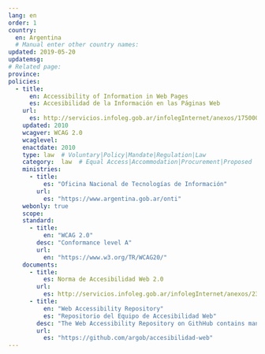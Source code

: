 ```yaml
---
lang: en
order: 1
country:
  en: Argentina
  # Manual enter other country names:
updated: 2019-05-20
updatemsg:
# Related page:
province:
policies:
  - title:
      en: Accessibility of Information in Web Pages
      es: Accesibilidad de la Información en las Páginas Web
    url:
      es: http://servicios.infoleg.gob.ar/infolegInternet/anexos/175000-179999/175694/norma.htm
    updated: 2010
    wcagver: WCAG 2.0
    wcaglevel:
    enactdate: 2010
    type: law  # Voluntary|Policy|Mandate|Regulation|Law
    category:  law  # Equal Access|Accommodation|Procurement|Proposed
    ministries:
      - title:
          es: "Oficina Nacional de Tecnologías de Información"
        url:
          es: "https://www.argentina.gob.ar/onti"
    webonly: true
    scope:
    standard:
      - title:
          en: "WCAG 2.0"
        desc: "Conformance level A"
        url:
          en: "https://www.w3.org/TR/WCAG20/"
    documents:
      - title:
          es: Norma de Accesibilidad Web 2.0
        url:
          es: http://servicios.infoleg.gob.ar/infolegInternet/anexos/230000-234999/233667/norma.htm
      - title:
          en: "Web Accessibility Repository"
          es: "Repositorio del Equipo de Accesibilidad Web"
        desc: "The Web Accessibility Repository on GithHub contains many resources as guides, posters, technical recommendations, etc."
        url:
          es: "https://github.com/argob/accesibilidad-web"
---
```

